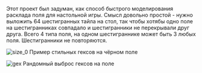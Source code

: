 Этот проект был задуман, как способ быстрого моделирования расклада поля для настольной игры.
Смысл довольно простой - нужно выложить 64 шестигранных тайла на стол, так чтобы хотябы одно поле на шестигранниках совпадало и шестигранники не перекрывали друг друга.
Всего 4 типа поля, на одном шестиграннике может быть 3 любых поля. Шестигранники не повторяются.

![size_0](https://github.com/iisakov/BoardGame/assets/59264679/1f041bea-973f-44a7-a90a-a5303a6e004b) 
Пример стильных гексов на чёрном поле

![gex](https://github.com/iisakov/BoardGame/assets/59264679/01fafe7b-6ff8-438d-8a76-fa14973988c8)
Рандомный выброс гексов на поле
